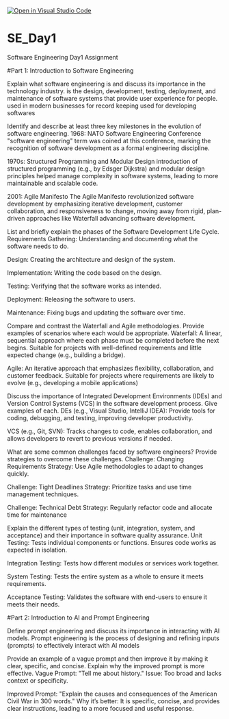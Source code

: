 [![Open in Visual Studio Code](https://classroom.github.com/assets/open-in-vscode-2e0aaae1b6195c2367325f4f02e2d04e9abb55f0b24a779b69b11b9e10269abc.svg)](https://classroom.github.com/online_ide?assignment_repo_id=18421474&assignment_repo_type=AssignmentRepo)
# SE_Day1
Software Engineering Day1 Assignment

#Part 1: Introduction to Software Engineering

Explain what software engineering is and discuss its importance in the technology industry.
is the design, development, testing, deployment, and maintenance of software systems that provide user experience for people.
used in modern businesses for record keeping
used for developing softwares

Identify and describe at least three key milestones in the evolution of software engineering.
1968: NATO Software Engineering Conference
 "software engineering" term was coined at this conference, marking the recognition of software development as a formal engineering discipline.

1970s: Structured Programming and Modular Design
introduction of structured programming (e.g., by Edsger Dijkstra) and modular design principles helped manage complexity in software systems, leading to more maintainable and scalable code.

2001: Agile Manifesto
The Agile Manifesto revolutionized software development by emphasizing iterative development, customer collaboration, and responsiveness to change, moving away from rigid, plan-driven approaches like Waterfall advancing software development.


List and briefly explain the phases of the Software Development Life Cycle.
Requirements Gathering: Understanding and documenting what the software needs to do.

Design: Creating the architecture and design of the system.

Implementation: Writing the code based on the design.

Testing: Verifying that the software works as intended.

Deployment: Releasing the software to users.

Maintenance: Fixing bugs and updating the software over time.

Compare and contrast the Waterfall and Agile methodologies. Provide examples of scenarios where each would be appropriate.
Waterfall: A linear, sequential approach where each phase must be completed before the next begins. Suitable for projects with well-defined requirements and little expected change (e.g., building a bridge).

Agile: An iterative approach that emphasizes flexibility, collaboration, and customer feedback. Suitable for projects where requirements are likely to evolve (e.g., developing a mobile applications)

Discuss the importance of Integrated Development Environments (IDEs) and Version Control Systems (VCS) in the software development process. Give examples of each.
DEs (e.g., Visual Studio, IntelliJ IDEA): Provide tools for coding, debugging, and testing, improving developer productivity.

VCS (e.g., Git, SVN): Tracks changes to code, enables collaboration, and allows developers to revert to previous versions if needed.

What are some common challenges faced by software engineers? Provide strategies to overcome these challenges.
Challenge: Changing Requirements
Strategy: Use Agile methodologies to adapt to changes quickly.

Challenge: Tight Deadlines
Strategy: Prioritize tasks and use time management techniques.

Challenge: Technical Debt
Strategy: Regularly refactor code and allocate time for maintenance

Explain the different types of testing (unit, integration, system, and acceptance) and their importance in software quality assurance.
Unit Testing: Tests individual components or functions. Ensures code works as expected in isolation.

Integration Testing: Tests how different modules or services work together.

System Testing: Tests the entire system as a whole to ensure it meets requirements.

Acceptance Testing: Validates the software with end-users to ensure it meets their needs.

#Part 2: Introduction to AI and Prompt Engineering


Define prompt engineering and discuss its importance in interacting with AI models.
Prompt engineering is the process of designing and refining inputs (prompts) to effectively interact with AI models


Provide an example of a vague prompt and then improve it by making it clear, specific, and concise. Explain why the improved prompt is more effective.
Vague Prompt: "Tell me about history."
Issue: Too broad and lacks context or specificity.

Improved Prompt: "Explain the causes and consequences of the American Civil War in 300 words."
Why it’s better: It is specific, concise, and provides clear instructions, leading to a more focused and useful response.
